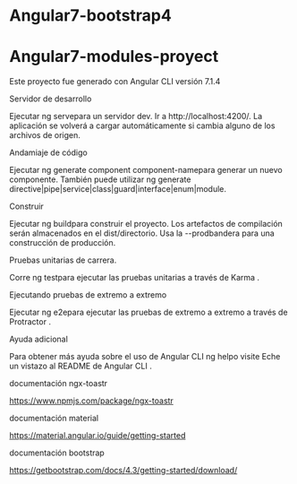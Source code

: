 # Angular7-bootstrap4
# Angular7-modules-proyect
Este proyecto fue generado con Angular CLI versión 7.1.4


Servidor de desarrollo

Ejecutar ng servepara un servidor dev. Ir a http://localhost:4200/. La aplicación se volverá a cargar automáticamente si cambia alguno de los archivos de origen.


Andamiaje de código

Ejecutar ng generate component component-namepara generar un nuevo componente. También puede utilizar ng generate directive|pipe|service|class|guard|interface|enum|module.


Construir

Ejecutar ng buildpara construir el proyecto. Los artefactos de compilación serán almacenados en el dist/directorio. Usa la --prodbandera para una construcción de producción.


Pruebas unitarias de carrera.

Corre ng testpara ejecutar las pruebas unitarias a través de Karma .


Ejecutando pruebas de extremo a extremo

Ejecutar ng e2epara ejecutar las pruebas de extremo a extremo a través de Protractor .


Ayuda adicional

Para obtener más ayuda sobre el uso de Angular CLI ng helpo visite Eche un vistazo al README de Angular CLI .


documentación ngx-toastr

https://www.npmjs.com/package/ngx-toastr

documentación material 


https://material.angular.io/guide/getting-started 

documentación bootstrap


https://getbootstrap.com/docs/4.3/getting-started/download/
